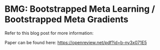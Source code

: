 # BMG: Bootstrapped Meta Learning / Bootstrapped Meta Gradients

Refer to this blog post for more information: 

Paper can be found here: https://openreview.net/pdf?id=b-ny3x071E5
